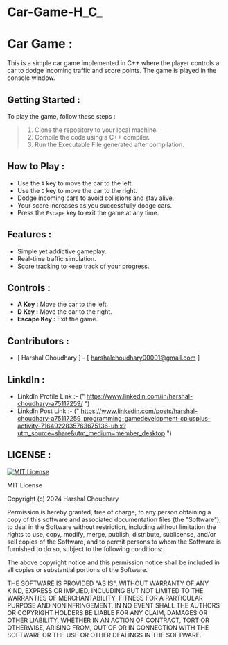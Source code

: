 # Car-Game-H_C_

# Car Game :

This is a simple car game implemented in C++ where the player controls a car to dodge incoming traffic and score points. The game is played in the console window.

## Getting Started :

To play the game, follow these steps :

> 1. Clone the repository to your local machine.
> 2. Compile the code using a C++ compiler.
> 3. Run the Executable File generated after compilation.  

## How to Play :

- Use the `A` key to move the car to the left.
- Use the `D` key to move the car to the right.
- Dodge incoming cars to avoid collisions and stay alive.
- Your score increases as you successfully dodge cars.
- Press the `Escape` key to exit the game at any time.

## Features :

- Simple yet addictive gameplay.
- Real-time traffic simulation.
- Score tracking to keep track of your progress.

## Controls :

- **A Key :** Move the car to the left.
- **D Key :** Move the car to the right.
- **Escape Key :** Exit the game.

## Contributors :

-  [ Harshal Choudhary ] - [ harshalchoudhary00001@gmail.com ]

## LinkdIn :

- LinkdIn Profile Link :- (" https://www.linkedin.com/in/harshal-choudhary-a75117259/ ")
- LinkdIn Post Link :- (" https://www.linkedin.com/posts/harshal-choudhary-a75117259_programming-gamedevelopment-cplusplus-activity-7164922835763675136-uhix?utm_source=share&utm_medium=member_desktop ")

## LICENSE :

[![MIT License](https://img.shields.io/badge/License-MIT-yellow.svg)](https://opensource.org/licenses/MIT)

MIT License

Copyright (c) 2024 Harshal Choudhary

Permission is hereby granted, free of charge, to any person obtaining a copy
of this software and associated documentation files (the "Software"), to deal
in the Software without restriction, including without limitation the rights
to use, copy, modify, merge, publish, distribute, sublicense, and/or sell
copies of the Software, and to permit persons to whom the Software is
furnished to do so, subject to the following conditions:

The above copyright notice and this permission notice shall be included in all
copies or substantial portions of the Software.

THE SOFTWARE IS PROVIDED "AS IS", WITHOUT WARRANTY OF ANY KIND, EXPRESS OR
IMPLIED, INCLUDING BUT NOT LIMITED TO THE WARRANTIES OF MERCHANTABILITY,
FITNESS FOR A PARTICULAR PURPOSE AND NONINFRINGEMENT. IN NO EVENT SHALL THE
AUTHORS OR COPYRIGHT HOLDERS BE LIABLE FOR ANY CLAIM, DAMAGES OR OTHER
LIABILITY, WHETHER IN AN ACTION OF CONTRACT, TORT OR OTHERWISE, ARISING FROM,
OUT OF OR IN CONNECTION WITH THE SOFTWARE OR THE USE OR OTHER DEALINGS IN THE
SOFTWARE.
